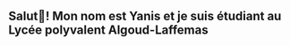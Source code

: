 <h2 align="left">Salut👋! Mon nom est Yanis et je suis étudiant au Lycée polyvalent Algoud-Laffemas</h2>

###

<div align="center">
  <script src="https://tryhackme.com/badge/2976607"></script>
</div>

###
